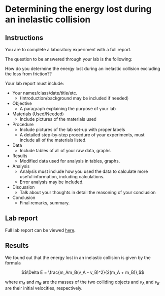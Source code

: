 # Determining the energy lost during an inelastic collision
## Instructions

You are to complete a laboratory experiment with a full report.

The question to be answered through your lab is the following:

How do you determine the energy lost during an inelastic collision excluding the loss from friction??

Your lab report must include:

- Your names/class/date/title/etc.
  - (Introduction/background may be included if needed)
- Objective
  - A paragraph explaining the purpose of your lab
- Materials (Used/Needed)
  - Include pictures of the materials used
- Procedure
  - Include pictures of the lab set-up with proper labels
  - A detailed step-by-step procedure of your experiments, must include all of the materials listed.
- Data
  - Include tables of all of your raw data, graphs
- Results
  - Modified data used for analysis in tables, graphs.
- Analysis
  - Analysis must include how you used the data to calculate more useful information, including calculations.
  - Error analysis may be included.
- Discussion
  - Talk about your thoughts in detail the reasoning of your conclusion
- Conclusion
  - Final remarks, summary.

## Lab report
Full lab report can be viewed [here](lab-report.md).

## Results
We found out that the energy lost in an inelastic collision is given by the formula

$$\Delta E = \frac{m_Am_B(v_A - v_B)^2}{2(m_A + m_B)},$$

where $m_A$ and $m_B$ are the masses of the two colliding objects and $v_A$ and $v_B$ are their initial velocities, respectively.
